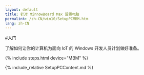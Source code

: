 ```yaml
---
layout: default
title: 针对 MinnowBoard Max 设置电脑
permalink: /zh-CN/win10/SetupPCMBM.htm
lang: zh-CN
---
```


#入门

了解如何让你的计算机为面向 IoT 的 Windows 开发人员计划做好准备。

{% include steps.html device="MBM" %}

{% include_relative SetupPCContent.md %}

